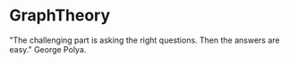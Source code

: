 # GraphTheory
"The challenging part is asking the right questions. Then the answers are easy." George Polya.
